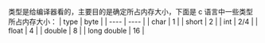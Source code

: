 类型是给编译器看的，主要目的是确定所占内存大小，下面是 c 语言中一些类型所占内存大小：
| type | byte |
| ---- | ---- |
| char | 1 |
| short | 2 |
| int | 2/4 |
| float | 4 |
| double | 8 |
| long double | 16 |
